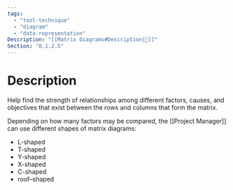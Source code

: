 ```yaml
---
tags:
  - "tool-technique"
  - "diagram"
  - "data-representation"
Description: "[[Matrix Diagrams#Description|📝]]"
Section: "8.1.2.5"
---
```

# Description
Help find the strength of relationships among different factors, causes, and objectives that exist between the rows and columns that form the matrix.

Depending on how many factors may be compared, the [[Project Manager]] can use different shapes of matrix diagrams:
- L-shaped
- T-shaped
- Y-shaped
- X-shaped
- C-shaped
- roof–shaped